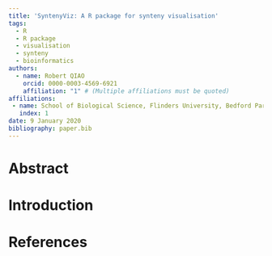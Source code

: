 ```yaml
---
title: 'SyntenyViz: A R package for synteny visualisation'
tags:
  - R
  - R package
  - visualisation
  - synteny
  - bioinformatics
authors:
  - name: Robert QIAO
    orcid: 0000-0003-4569-6921
    affiliation: "1" # (Multiple affiliations must be quoted)
affiliations:
 - name: School of Biological Science, Flinders University, Bedford Park, SA 5042, Australia
   index: 1
date: 9 January 2020
bibliography: paper.bib
---
```

# Abstract

# Introduction

# References
